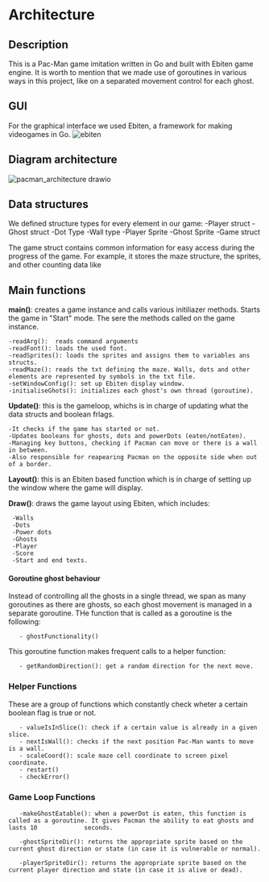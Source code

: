 # Architecture

## Description
This is a Pac-Man game imitation written in Go and built with Ebiten game engine.
It is worth to mention that we made use of goroutines in various ways in this project, like on a separated movement control for each ghost. 

## GUI
For the graphical interface we used Ebiten, a framework for making videogames in Go.
![ebiten](https://user-images.githubusercontent.com/78662124/172483724-8182bcc2-746f-4986-bf9a-ad3c887d58cd.png)

## Diagram architecture
![pacman_architecture drawio](https://user-images.githubusercontent.com/78662124/172498190-7ef9e68b-fda0-467a-95dc-c58c9800ff6c.png)

## Data structures
We defined structure types for every element in our game: 
       -Player struct
       -Ghost struct
       -Dot Type
       -Wall type
       -Player Sprite
       -Ghost Sprite
       -Game struct
  
The game struct contains common information for easy access during the progress of the game. For example, it stores the maze structure, the sprites, and other counting data like 

## Main functions

**main()**: creates a game instance and calls various initiliazer methods. Starts the game in "Start" mode. 
The sere the methods called on the game instance.

    -readArg():  reads command arguments
    -readFont(): loads the used font.
    -readSprites(): loads the sprites and assigns them to variables ans structs.
    -readMaze(): reads the txt defining the maze. Walls, dots and other elements are represented by symbols in the txt file.
    -setWindowConfig(): set up Ebiten display window.
    -initialiseGhots(): initializes each ghost's own thread (goroutine).
  
**Update()**: this is the gameloop, whichs is in charge of updating what the data structs and boolean frlags.

    -It checks if the game has started or not.
    -Updates booleans for ghosts, dots and powerDots (eaten/notEaten).
    -Managing key buttons, checking if Pacman can move or there is a wall in between.
    -Also responsible for reapearing Pacman on the opposite side when out of a border.

**Layout()**: this is an Ebiten based function which is in charge of setting up the window where the game will display.

**Draw()**: draws the game layout using Ebiten, which includes:

     -Walls
     -Dots
     -Power dots
     -Ghosts
     -Player
     -Score
     -Start and end texts.


#### Goroutine ghost behaviour
Instead of controlling all the ghosts in a single thread, we span as many goroutines as there are ghosts, so each ghost movement is managed in a separate goroutine. THe function that is called as a goroutine is the following:

       - ghostFunctionality()
      
 This goroutine function makes frequent calls to a helper function:
       
       - getRandomDirection(): get a random direction for the next move.
 
### Helper Functions
These are a group of functions which constantly check wheter a certain boolean flag is true or not.

       - valueIsInSlice(): check if a certain value is already in a given slice.
       - nextIsWall(): checks if the next position Pac-Man wants to move is a wall.
       - scaleCoord(): scale maze cell coordinate to screen pixel coordinate.
       - restart()
       - checkError()


### Game Loop Functions

       -makeGhostEatable(): when a powerDot is eaten, this function is called as a goroutine. It gives Pacman the ability to eat ghosts and lasts 10             seconds.

       -ghostSpriteDir(): returns the appropriate sprite based on the current ghost direction or state (in case it is vulnerable or normal).

       -playerSpriteDir(): returns the appropriate sprite based on the current player direction and state (in case it is alive or dead).
